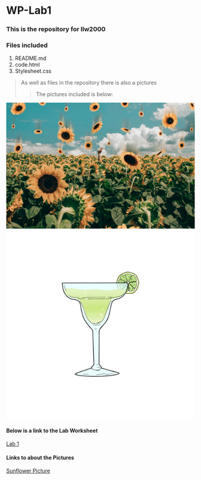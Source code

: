# WP-Lab1

### This is the repository for llw2000

### Files included
1. README.md
2. code.html
3. Stylesheet.css
  
> As well as files in the repository there is also a pictures
> > The pictures included is below:

![Alt text](/sunflower1.jpg "sunflower")
![Alt text](/COCKTAIL.jpg "cocktail")



#### Below is a link to the Lab Worksheet
[Lab 1](https://canvas.hw.ac.uk/courses/5395/assignments/44108)

#### Links to about the Pictures
[Sunflower Picture](SunflowerPic.md) 

